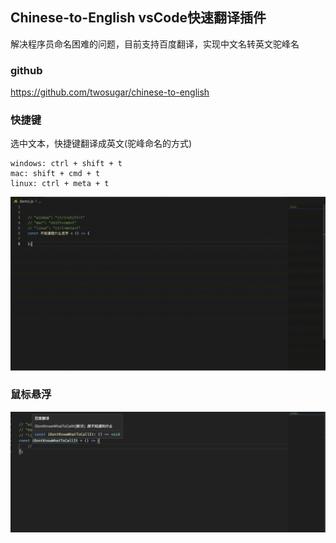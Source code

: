## Chinese-to-English vsCode快速翻译插件
解决程序员命名困难的问题，目前支持百度翻译，实现中文名转英文驼峰名

### github
https://github.com/twosugar/chinese-to-english

### 快捷键
选中文本，快捷键翻译成英文(驼峰命名的方式)
```
windows: ctrl + shift + t
mac: shift + cmd + t
linux: ctrl + meta + t
```
![](assert/img/demovideo1.gif)

### 鼠标悬浮
![](assert/img/demoimg1.png)